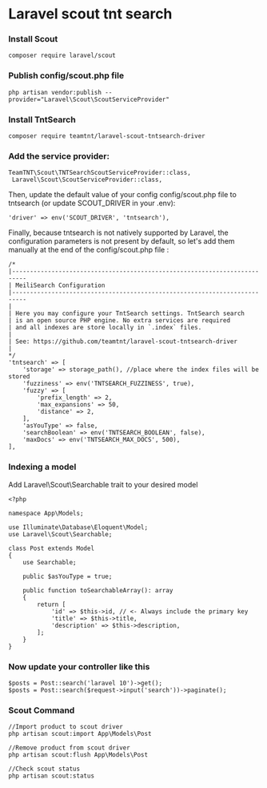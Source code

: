 # Laravel scout tnt search

### Install Scout
```
composer require laravel/scout
```
### Publish config/scout.php file
```
php artisan vendor:publish --provider="Laravel\Scout\ScoutServiceProvider"
```


### Install TntSearch
``` 
composer require teamtnt/laravel-scout-tntsearch-driver
```

### Add the service provider:
``` 
TeamTNT\Scout\TNTSearchScoutServiceProvider::class,
 Laravel\Scout\ScoutServiceProvider::class,
```

Then, update the default value of your config config/scout.php file to tntsearch (or update SCOUT_DRIVER in your .env):
``` 
'driver' => env('SCOUT_DRIVER', 'tntsearch'),
```

Finally, because tntsearch is not natively supported by Laravel, the configuration parameters is not present by default, so let's add them manually at the end of the config/scout.php file :
``` 
/*
|--------------------------------------------------------------------------
| MeiliSearch Configuration
|--------------------------------------------------------------------------
|
| Here you may configure your TntSearch settings. TntSearch search
| is an open source PHP engine. No extra services are required
| and all indexes are store locally in `.index` files.
|
| See: https://github.com/teamtnt/laravel-scout-tntsearch-driver
|
*/
'tntsearch' => [
    'storage' => storage_path(), //place where the index files will be stored
    'fuzziness' => env('TNTSEARCH_FUZZINESS', true),
    'fuzzy' => [
        'prefix_length' => 2,
        'max_expansions' => 50,
        'distance' => 2,
    ],
    'asYouType' => false,
    'searchBoolean' => env('TNTSEARCH_BOOLEAN', false),
    'maxDocs' => env('TNTSEARCH_MAX_DOCS', 500),
],
```

### Indexing a model
Add Laravel\Scout\Searchable trait to your desired model
```
<?php

namespace App\Models;

use Illuminate\Database\Eloquent\Model;
use Laravel\Scout\Searchable;

class Post extends Model
{
    use Searchable;
    
    public $asYouType = true;

    public function toSearchableArray(): array
    {
        return [
            'id' => $this->id, // <- Always include the primary key
            'title' => $this->title,
            'description' => $this->description,
        ];
    }
}
```

### Now update your controller like this 

``` 
$posts = Post::search('laravel 10')->get();
$posts = Post::search($request->input('search'))->paginate();
```

### Scout Command
``` 
//Import product to scout driver
php artisan scout:import App\Models\Post

//Remove product from scout driver
php artisan scout:flush App\Models\Post

//Check scout status
php artisan scout:status
```
